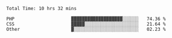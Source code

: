 <!--START_SECTION:waka-->

```text
Total Time: 10 hrs 32 mins

PHP                     ▓▓▓▓▓▓▓▓▓▓▓▓▓▓▓▓▓▓▓░░░░░░   74.36 %
CSS                     ▓▓▓▓▓░░░░░░░░░░░░░░░░░░░░   21.64 %
Other                   ▓░░░░░░░░░░░░░░░░░░░░░░░░   02.23 %
```

<!--END_SECTION:waka-->
